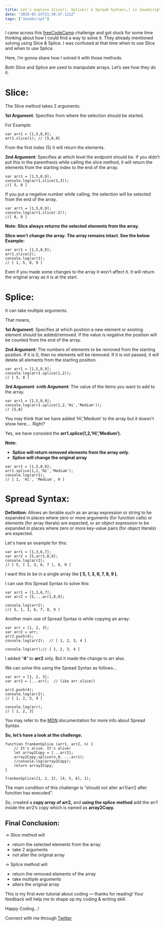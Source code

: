 ```yaml
---
title: Let’s explore Slice(), Splice() & Spread Syntax(…) in JavaScript
date: "2019-01-25T21:30:37.121Z"
tags: ["JavaScript"]
---
```

I came across this [freeCodeCamp](https://learn.freecodecamp.org/javascript-algorithms-and-data-structures/basic-algorithm-scripting/slice-and-splice) challenge and got stuck for some time thinking about how I could find a way to solve it. They already mentioned solving using Slice & Splice. I was confused at that time when to use Slice and when to use Splice.

Here, I’m gonna share how I solved it with those methods.

Both Slice and Splice are used to manipulate arrays. Let’s see how they do it.

# Slice:

The Slice method takes 2 arguments.

**1st Argument**: Specifies from where the selection should be started.

For Example:
```
var arr1 = [1,5,8,9];  
arr1.slice(1); // [5,8,9]
```
From the first index (5) it will return the elements.

**2nd Argument**: Specifies at which level the endpoint should be. If you didn’t put this in the parenthesis while calling the slice method, it will return the elements from the starting index to the end of the array.
```
var arr1 = [1,5,8,9];
console.log(arr1.slice(1,3));  
//[ 5, 8 ]
```
If you put a negative number while calling, the selection will be selected from the end of the array.
```
var arr1 = [1,5,8,9];  
console.log(arr1.slice(-2));  
//[ 8, 9 ]
```
**Note: Slice always returns the selected elements from the array.**

**Slice won’t change the array. The array remains intact. See the below Example:**
```
var arr1 = [1,5,8,9];
arr1.slice(2);
console.log(arr1);  
// [ 1, 5, 8, 9 ]
```
Even if you made some changes to the array it won’t affect it. It will return the original array as it is at the start.

# **Splice:**

It can take multiple arguments.

That means,

**1st Argument**: Specifies at which position a new element or existing element should be added/removed. If the value is negative the position will be counted from the end of the array.

**2nd Argument**: The numbers of elements to be removed from the starting position. If it is 0, then no elements will be removed. If it is not passed, it will delete all elements from the starting position.
```
var arr1 = [1,5,8,9];
console.log(arr1.splice(1,2));  
// [ 5, 8 ]
```
**3rd Argument ->nth Argument**: The value of the items you want to add to the array.
```
var arr1 = [1,5,8,9];
console.log(arr1.splice(1,2,'Hi','Medium'));  
// [5,8]
```
You may think that we have added ‘Hi’,’Medium’ to the array but it doesn't show here…. Right?

Yes, we have consoled the **arr1.splice(1,2,’Hi’,’Medium’).**

**Note:**

-   **Splice will return removed elements from the array only.**
-   **Splice will change the original array**
```
var arr1 = [1,5,8,9];
arr1.splice(1,2,'Hi','Medium');
console.log(arr1);  
// [ 1, 'Hi', 'Medium', 9 ]
```
# **Spread Syntax:**

**Definition**: Allows an iterable such as an array expression or string to be expanded in places where zero or more arguments (for function calls) or elements (for array literals) are expected, or an object expression to be expanded in places where zero or more key-value pairs (for object literals) are expected.

Let's have an example for this:
```
var arr1 = [1,3,6,7];  
var arr2 = [5,arr1,8,9];  
console.log(arr2);  
// [ 5, [ 1, 3, 6, 7 ], 8, 9 ]
```
I want this to be in a single array like **[ 5, 1, 3, 6, 7, 8, 9 ].**

I can use this Spread Syntax to solve this:
```
var arr1 = [1,3,6,7];
var arr2 = [5,...arr1,8,9];

console.log(arr2);
//[ 5, 1, 3, 6, 7, 8, 9 ]
```
Another main use of Spread Syntax is while copying an array:
```
var arr = [1, 2, 3];
var arr2 = arr;
arr2.push(4);
console.log(arr2);  // [ 1, 2, 3, 4 ]

console.log(arr);// [ 1, 2, 3, 4 ]
```
I added “**4**” to **arr2** only. But it made the change to arr also.

We can solve this using the Spread Syntax as follows...
```
var arr = [1, 2, 3];
var arr2 = [...arr];  // like arr.slice()

arr2.push(4);
console.log(arr2);
// [ 1, 2, 3, 4 ]

console.log(arr);
// [ 1, 2, 3]
```
You may refer to the [MDN](https://developer.mozilla.org/en-US/docs/Web/JavaScript/Reference/Operators/Spread_syntax) documentation for more info about Spread Syntax.

**So, let’s have a look at the challenge.**
```
function frankenSplice (arr1, arr2, n) {
	// It's alive. It's alive!
	let array2Copy = [...arr2];
	array2Copy.splice(n,0, ...arr1); 
	//console.log(array2Copy);
	return array2Copy;
}

frankenSplice([1, 2, 3], [4, 5, 6], 1);
```
The main condition of this challenge is “should not alter arr1/arr2 after function has executed”.

So, created a **copy array of arr2,** and **using the splice** **method** add the arr1 inside the arr2’s copy which is named as **array2Copy.**

## **Final Conclusion:**

-> Slice method will

-   return the selected elements from the array
-   take 2 arguments
-   not alter the original array

-> Splice method will

-   return the removed elements of the array
-   take multiple arguments
-   alters the original array

This is my first ever tutorial about coding — thanks for reading! Your feedback will help me to shape up my coding & writing skill.

Happy Coding…!

Connect with me through [Twitter](https://twitter.com/parathantl)

